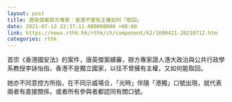 ```yaml
---
layout: post
title: 唐英傑案辯方專家︰香港不曾有主權如何「取回」
date: 2021-07-12 22:37:11.000000000 +08:00
link: https://news.rthk.hk/rthk/ch/component/k2/1600421-20210712.htm
categories: rthk
---
```


首宗《香港國安法》的案件，唐英傑案續審，辯方專家證人港大政治與公共行政學系教授李詠怡指，香港不是獨立國家，以往不曾擁有主權，又如何能取回。

她亦不同意控方所指，在不同示威場合，「光時」伴隨「港獨」口號出現，就代表兩者有直接關係，或者所有參與者都認同有關口號。
